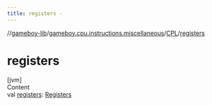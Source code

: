 ```yaml
---
title: registers -
---
```

//[gameboy-lib](../../index.md)/[gameboy.cpu.instructions.miscellaneous](../index.md)/[CPL](index.md)/[registers](registers.md)



# registers  
[jvm]  
Content  
val [registers](registers.md): [Registers](../../gameboy.cpu/-registers/index.md)  



